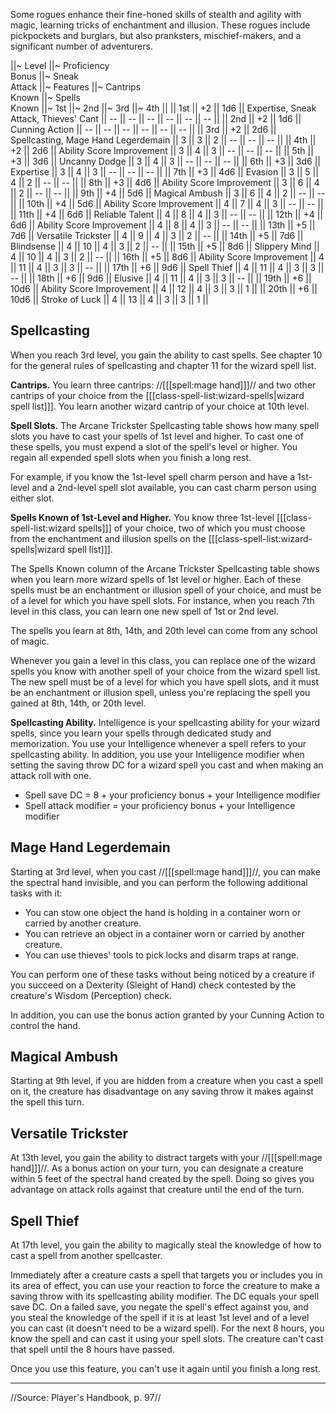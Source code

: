 Some rogues enhance their fine-honed skills of stealth and agility with magic, learning tricks of enchantment and illusion. These rogues include pickpockets and burglars, but also pranksters, mischief-makers, and a significant number of adventurers.

||~ Level ||~ Proficiency<br>Bonus ||~ Sneak<br>Attack ||~ Features ||~ Cantrips<br>Known ||~ Spells<br>Known ||~ 1st ||~ 2nd ||~ 3rd ||~ 4th ||
|| 1st || +2 || 1d6 || Expertise, Sneak Attack, Thieves' Cant || -- || -- || -- || -- || -- || -- ||
|| 2nd || +2 || 1d6 || Cunning Action || -- || -- || -- || -- || -- || -- ||
|| 3rd || +2 || 2d6 || Spellcasting, Mage Hand Legerdemain || 3 || 3 || 2 || -- || -- || -- ||
|| 4th || +2 || 2d6 || Ability Score Improvement || 3 || 4 || 3 || -- || -- || -- ||
|| 5th || +3 || 3d6 || Uncanny Dodge || 3 || 4 || 3 || -- || -- || -- ||
|| 6th || +3 || 3d6 || Expertise || 3 || 4 || 3 || -- || -- || -- ||
|| 7th || +3 || 4d6 || Evasion || 3 || 5 || 4 || 2 || -- || -- ||
|| 8th || +3 || 4d6 || Ability Score Improvement || 3 || 6 || 4 || 2 || -- || -- ||
|| 9th || +4 || 5d6 || Magical Ambush || 3 || 6 || 4 || 2 || -- || -- ||
|| 10th || +4 || 5d6 || Ability Score Improvement || 4 || 7 || 4 || 3 || -- || -- ||
|| 11th || +4 || 6d6 || Reliable Talent || 4 || 8 || 4 || 3 || -- || -- ||
|| 12th || +4 || 6d6 || Ability Score Improvement || 4 || 8 || 4 || 3 || -- || -- ||
|| 13th || +5 || 7d6 || Versatile Trickster || 4 || 9 || 4 || 3 || 2 || -- ||
|| 14th || +5 || 7d6 || Blindsense || 4 || 10 || 4 || 3 || 2 || -- ||
|| 15th || +5 || 8d6 || Slippery Mind || 4 || 10 || 4 || 3 || 2 || -- ||
|| 16th || +5 || 8d6 || Ability Score Improvement || 4 || 11 || 4 || 3 || 3 || -- ||
|| 17th || +6 || 9d6 || Spell Thief || 4 || 11 || 4 || 3 || 3 || -- ||
|| 18th || +6 || 9d6 || Elusive || 4 || 11 || 4 || 3 || 3 || -- ||
|| 19th || +6 || 10d6 || Ability Score Improvement || 4 || 12 || 4 || 3 || 3 || 1 ||
|| 20th || +6 || 10d6 || Stroke of Luck || 4 || 13 || 4 || 3 || 3 || 1 ||

## Spellcasting

When you reach 3rd level, you gain the ability to cast spells. See chapter 10 for the general rules of spellcasting and chapter 11 for the wizard spell list.

**Cantrips.** You learn three cantrips: //[[[spell:mage hand]]]// and two other cantrips of your choice from the [[[class-spell-list:wizard-spells|wizard spell list]]]. You learn another wizard cantrip of your choice at 10th level.

**Spell Slots.** The Arcane Trickster Spellcasting table shows how many spell slots you have to cast your spells of 1st level and higher. To cast one of these spells, you must expend a slot of the spell's level or higher. You regain all expended spell slots when you finish a long rest.

For example, if you know the 1st-level spell charm person and have a 1st-level and a 2nd-level spell slot available, you can cast charm person using either slot.

**Spells Known of 1st-Level and Higher.** You know three 1st-level [[[class-spell-list:wizard spells]]] of your choice, two of which you must choose from the enchantment and illusion spells on the [[[class-spell-list:wizard-spells|wizard spell list]]].

The Spells Known column of the Arcane Trickster Spellcasting table shows when you learn more wizard spells of 1st level or higher. Each of these spells must be an enchantment or illusion spell of your choice, and must be of a level for which you have spell slots. For instance, when you reach 7th level in this class, you can learn one new spell of 1st or 2nd level.

The spells you learn at 8th, 14th, and 20th level can come from any school of magic.

Whenever you gain a level in this class, you can replace one of the wizard spells you know with another spell of your choice from the wizard spell list. The new spell must be of a level for which you have spell slots, and it must be an enchantment or illusion spell, unless you're replacing the spell you gained at 8th, 14th, or 20th level.

**Spellcasting Ability.** Intelligence is your spellcasting ability for your wizard spells, since you learn your spells through dedicated study and memorization. You use your Intelligence whenever a spell refers to your spellcasting ability. In addition, you use your Intelligence modifier when setting the saving throw DC for a wizard spell you cast and when making an attack roll with one.

* Spell save DC = 8 + your proficiency bonus + your Intelligence modifier
* Spell attack modifier = your proficiency bonus + your Intelligence modifier

## Mage Hand Legerdemain

Starting at 3rd level, when you cast //[[[spell:mage hand]]]//, you can make the spectral hand invisible, and you can perform the following additional tasks with it:

* You can stow one object the hand is holding in a container worn or carried by another creature.
* You can retrieve an object in a container worn or carried by another creature.
* You can use thieves' tools to pick locks and disarm traps at range.

You can perform one of these tasks without being noticed by a creature if you succeed on a Dexterity (Sleight of Hand) check contested by the creature's Wisdom (Perception) check.

In addition, you can use the bonus action granted by your Cunning Action to control the hand.

## Magical Ambush

Starting at 9th level, if you are hidden from a creature when you cast a spell on it, the creature has disadvantage on any saving throw it makes against the spell this turn.

## Versatile Trickster

At 13th level, you gain the ability to distract targets with your //[[[spell:mage hand]]]//. As a bonus action on your turn, you can designate a creature within 5 feet of the spectral hand created by the spell. Doing so gives you advantage on attack rolls against that creature until the end of the turn.

## Spell Thief

At 17th level, you gain the ability to magically steal the knowledge of how to cast a spell from another spellcaster.

Immediately after a creature casts a spell that targets you or includes you in its area of effect, you can use your reaction to force the creature to make a saving throw with its spellcasting ability modifier. The DC equals your spell save DC. On a failed save, you negate the spell's effect against you, and you steal the knowledge of the spell if it is at least 1st level and of a level you can cast (it doesn't need to be a wizard spell). For the next 8 hours, you know the spell and can cast it using your spell slots. The creature can't cast that spell until the 8 hours have passed.

Once you use this feature, you can't use it again until you finish a long rest.

----

//Source: Player's Handbook, p. 97//